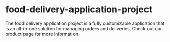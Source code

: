 # food-delivery-application-project
The food delivery application project is a fully customizable application that is an all-in-one solution for managing orders and deliveries. Check out our product page for more information.

